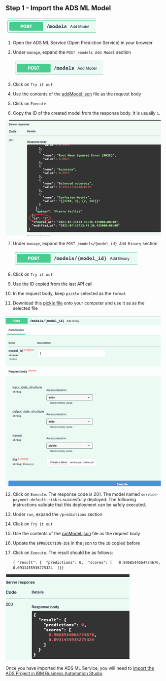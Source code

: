 ## Step 1 - Import the ADS ML Model

![ibm](./images/sko-ads-ml-service-add-model.png)

1. Open the ADS ML Service (Open Prediction Service) in your browser

2. Under `manage`, expand the `POST /models Add Model` section

   ![image-20210601220850676](./images/sko-ads-ml-service-add-model.png)

3. Click on `Try it out`

4. Use the contents of the [addModel.json](Solution%20Exports/Automation%20Decision%20Services/ML/addModel.json) file as the request body

5. Click on `Execute`

6. Copy the ID of the created model from the response body. It is usually `1`.

  ![image-2021ID](images/sko-ads-ml-model-id.png)

7. Under `manage`, expand the `POST /models/{model_id} Add Binary` section

   ![image-20210601221731687](images/sko-ads-ml-service-add-model-binary.png)

8. Click on `Try it out`

9. Use the ID copied from the last API call

10. In the request body, keep `pickle` selected as the `format`

11. Download this [pickle file](Solution%20Exports/Automation%20Decision%20Services/ML/service-payment-default-risk-v0-archive.pkl) onto your computer and use it as as the selected file

 ![image-2021Binary](images/sko-ads-ml-add-binary.png)

12. Click on `Execute`. The response code is 201. The model named `service-payment-default-risk` is succesfully deployed.
The following instructions validate that this deployment can be safely executed.

13. Under `run`, expand the `/predictions` section

14. Click on `Try it out`

15. Use the contents of the [runModel.json](Solution%20Exports/Automation%20Decision%20Services/ML/runModel.json) file as the request body

16. Update the `$PREDICTION-ID$` in the json to the `ID` copied before

17. Click on `Execute`. The result should be as follows:

    `{ "result": {  "predictions": 0,  "scores": [   0.9068544064724676,   0.0931455935275324  ]}}`

 ![image-2021Check](images/sko-ads-ml-check.png)


Once you have imported the ADS ML Service, you will need to [import the ADS Project in IBM Business Automation Studio](Step%202%20-%20ADS%20Project.md).
